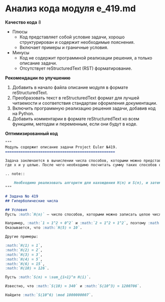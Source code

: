 # Анализ кода модуля e_419.md

**Качество кода**
8
-  Плюсы
    - Код представляет собой условие задачи, хорошо структурирован и содержит необходимые пояснения.
    -  Включает примеры и граничные условия.
-  Минусы
    -  Код не содержит программной реализации решения, а только описание задачи.
    - Отсутствует reStructuredText (RST) форматирование.

**Рекомендации по улучшению**

1.  Добавить в начало файла описание модуля в формате reStructuredText.
2.  Преобразовать текст в reStructuredText формат для лучшей читаемости и соответствия стандартам оформления документации.
3.  Включить программную реализацию решения задачи, добавив код на Python.
4.  Добавить комментарии в формате reStructuredText ко всем функциям, методам и переменным, если они будут в коде.

**Оптимизированный код**
```markdown
"""
Модуль содержит описание задачи Project Euler №419.
==================================================

Задача заключается в вычислении числа способов, которыми можно представить целое число n как сумму чисел вида x^2 + y^2,
где x и y целые. После чего необходимо посчитать сумму таких способов от 1 до n.

.. note::

    Необходимо реализовать алгоритм для нахождения H(n) и S(n), и затем вычислить S(10^6) % 1000000007.
"""

# Задача No 419
## Гиперболические числа

## Условия
Пусть :math:`H(n)` — число способов, которыми можно записать целое число :math:`n` как сумму положительных чисел, каждое из которых имеет вид :math:`x^2 + y^2`, где :math:`x` и :math:`y` — целые числа.

Например, :math:`1 = 1^2 + 0^2` и :math:`2 = 1^2 + 1^2`, поэтому :math:`5 = 1 + 1 + 1 + 1 + 1` — один из способов, а :math:`5 = 1 + 2 + 2` — другой.
Оказывается, что :math:`H(5) = 10`.

Другие примеры:

:math:`H(1) = 1`,
:math:`H(2) = 2`,
:math:`H(3) = 3`,
:math:`H(4) = 5`,
:math:`H(6) = 15`,
:math:`H(10) = 126`.

Пусть :math:`S(n) = \sum_{i=1}^n H(i)`.

Известно, что :math:`S(10) = 340` и :math:`S(10^3) = 1200706`.

Найдите :math:`S(10^6) \mod 1000000007`.
```